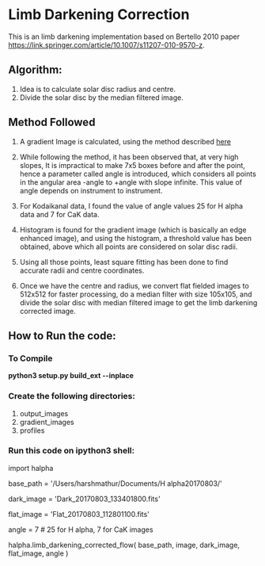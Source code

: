 # Limb Darkening Correction

This is an limb darkening implementation based on Bertello 2010 paper https://link.springer.com/article/10.1007/s11207-010-9570-z.

## Algorithm:

1. Idea is to calculate solar disc radius and centre.
2. Divide the solar disc by the median filtered image.

## Method Followed

1. A gradient Image is calculated, using the method described [here](http://www.astro.ucla.edu/~ulrich/MW_SPADP/Fits_Info.html)

2. While following the method, it has been observed that, at very high slopes, It is impractical to make 7x5 boxes before and after the point, hence a parameter called angle is introduced, which considers all points in the angular area -angle to +angle with slope infinite. This value of angle depends on instrument to instrument.

3. For Kodaikanal data, I found the value of angle values 25 for H alpha data and 7 for CaK data.

4. Histogram is found for the gradient image (which is basically an edge enhanced image), and using the histogram, a threshold value has been obtained, above which all points are considered on solar disc radii.

5. Using all those points, least square fitting has been done to find accurate radii and centre coordinates.

6. Once we have the centre and radius, we convert flat fielded images to 512x512 for faster processing, do a median filter with size 105x105, and divide the solar disc with median filtered image to get the limb darkening corrected image.

## How to Run the code:

### To Compile

**python3 setup.py build_ext --inplace**


### Create the following directories:
1. output_images
2. gradient_images
3. profiles

### Run this code on ipython3 shell:

import halpha

base_path = '/Users/harshmathur/Documents/H alpha20170803/'

dark_image = 'Dark_20170803_133401800.fits'

flat_image = 'Flat_20170803_112801100.fits'

angle = 7 # 25 for H alpha, 7 for CaK images

halpha.limb_darkening_corrected_flow(
    base_path,
    image,
    dark_image,
    flat_image,
    angle
)


